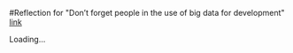 #Reflection for "Don’t forget people in the use of big data for development" [link](https://www.nature.com/articles/d41586-018-06215-5)

Loading...
